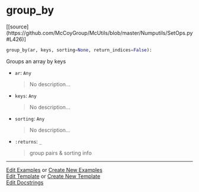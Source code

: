# <a id="McUtils.Numputils.SetOps.group_by">group_by</a>
<div class="docs-source-link" markdown="1">
[[source](https://github.com/McCoyGroup/McUtils/blob/master/Numputils/SetOps.py#L426)]
</div>

```python
group_by(ar, keys, sorting=None, return_indices=False): 
```
Groups an array by keys
- `ar`: `Any`
    >No description...
- `keys`: `Any`
    >No description...
- `sorting`: `Any`
    >No description...
- `:returns`: `_`
    >group pairs & sorting info 



___

[Edit Examples](https://github.com/McCoyGroup/McUtils/edit/gh-pages/ci/examples/McUtils/Numputils/SetOps/group_by.md) or 
[Create New Examples](https://github.com/McCoyGroup/McUtils/new/gh-pages/?filename=ci/examples/McUtils/Numputils/SetOps/group_by.md) <br/>
[Edit Template](https://github.com/McCoyGroup/McUtils/edit/gh-pages/ci/docs/McUtils/Numputils/SetOps/group_by.md) or 
[Create New Template](https://github.com/McCoyGroup/McUtils/new/gh-pages/?filename=ci/docs/templates/McUtils/Numputils/SetOps/group_by.md) <br/>
[Edit Docstrings](https://github.com/McCoyGroup/McUtils/edit/master/Numputils/SetOps.py#L426?message=Update%20Docs)
